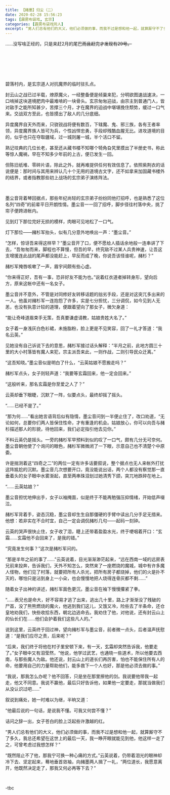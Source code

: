 ```yaml
---
title: 【赭墨】归尘（二）
date: 2020-02-28 15:56:23
tags: [霹雳布袋戏, 玄宗]
categories: [霹雳布袋戏同人]
excerpt: “男人们总有他们的大义，他们必须做的事，而我不过是想和他一起，就算厮守不了多久，我总还希望在这世上的最后一天，我一睁开眼就能见到他，他这样一走了之，可曾考虑过我想怎样？”
---
```


<p>……没写啥正经的，只是来赶2月的尾巴<span style="text-decoration:line-through;"  >而且赶完才发现有29号。</span></p> 
<p><br /></p> 
<p><br /></p> 
<p><br /></p> 
<p>碧落村内，是玄宗道人对抗魔界的临时驻扎点。<br /></p> 
<p>封云山之战已过半载，燎原魔火，一经整备便是倾巢来犯，分明欲图速战速决，一口啃掉这块道境肥肉中最难啃的一块骨头。玄宗匆匆迎战，由宗主到普通门人，皆对敌手之能所知甚少，苦撑三个月，才在魔界的迫战中堪堪挽住颓势，缓过一口气来。交战双方至此，也皆摸出了敌人的几分底细。</p> 
<p>异度魔界自天外而来，只骁锐战将便有数百，下辖魔、鬼、邪三族，各有王者率领，异度魔界族人皆可为兵，个性凶悍忠勇，手段却残酷血腥无比。进攻道境的目的，似乎也只在夺取疆域，过一城则屠一城，半个活口不留。</p> 
<p>熟记坟典的几位长老，甚至还从藏书楼不知哪个犄角旮旯里摸出了半册史书，称此等惊人魔祸，早在不知多少年前的上古，便已发生一回。</p> 
<p>但陈旧纸堆、零碎片语，除此之外，就再难提供任何有效信息了。依照紫荆衣的话说便是：那时间与其用来辨认几十个无用的道境古文字，还不如拿来加固藏书楼外的结界，或者指教那些初上战场的玄宗弟子演练阵法。</p> 
<p>&nbsp;</p> 
<p>墨尘音背着琴回据点，那些年纪尚轻的玄宗弟子纷纷同他打招呼，也是熟悉了这位名列“四奇”的前辈平日开朗性情。墨尘音一一回了招呼，脚步径往村落中央，挑了帘子便跨进帐内。</p> 
<p>见到灯下那位完好无损的模样，肉眼可见地松了一口气。</p> 
<p>灯下那位——赭杉军抬头，似有几分意外地唤出一声：“墨尘音。”</p> 
<p>“怎样，惊讶吾来得这样早？”墨尘音开了口，便不愿给人插话余地般一连串讲了下去，“吾匆匆而来，脚程也不算慢，但吾的早，终究敌不过某人兵贵神速，让吾这支增援连此战的尾声都没能赶上，早反而成了晚，你说吾该怪谁呢，赭杉？”</p> 
<p>赭杉军掩唇咳嗽了一声，眉宇间颇有些心虚。</p> 
<p>“你来得正好，吾有一事，恐非好友不能为也。”说着红衣道者掉转身形，望向后方，原来这帐中还有一名女子。</p> 
<p>墨尘音并不意外，不管是对同修好友转移话题的拙劣手段，还是对这突兀多出来的一人。他虽对赭杉军一连抱怨了许多，实是七分担忧，三分调侃，如今见到人无恙，也没有执意计较的道理，便跟着望向了那女子，微欠身道：</p> 
<p>“能让奇峰道眉束手无策，吾真要谦虚请教，姑娘贵姓大名了。”</p> 
<p>女子着一身浅灰白色衫裙，未施脂粉，脸上更是不见笑容，回了一礼才答道：“我名云英。”</p> 
<p>见她没有自己诉说下去的意思，赭杉军接过话头解释：“半月之前，此地方圆三十里的大小村落皆有魔人来犯，宗主派吾来此，一则作战，二则引导民众迁离。”</p> 
<p>“这吾知晓。”墨尘音似是明白了什么，“云英姑娘不愿搬走吗？”</p> 
<p>赭杉军点头，女子则轻声道：“我要等玄霜回来，他一定会回来。”</p> 
<p>“这般听来，那名玄霜是你至爱之人了？”</p> 
<p>云英却垂下眼睫，沉默了一阵，似要点头，最终却摇了摇头。</p> 
<p>“……已经不是了。”</p> 
<p>“那为何……”看出她言语背后似有隐情，墨尘音问到一半便止住了，改口劝道，“无论如何，总要你们两人皆保住性命，才有重逢的机会。姑娘放心，你可以向吾与赭杉描述那人的形貌，待他回来，我们必定指引他去见你。”</p> 
<p>不料云英仍是摇头。一旁的赭杉军早预料到似的叹了一口气，颇有几分无可奈何。墨尘音朝他使了个询问的眼色，赭杉军微微闭了一下眼，示意自己也不清楚个中原委。</p> 
<p>许是揣测着这“四奇之二”的两位一定有许多话要叙说，整个据点也无人来帐外打扰这阵尴尬的沉默。墨尘音几次想要开口，竟没能说出话，两个人都没有察觉那一直垂着头的女子眼中水雾渐起，直至两串珠泪划过她清秀下颌，突兀地跌碎在地上。</p> 
<p>“……云英姑娘？”</p> 
<p>墨尘音担忧地伸出手，女子以袖掩面，似是终于不能再勉强压抑情绪，开始低声啜泣。</p> 
<p>赭杉军背着手，姿态沉稳，墨尘音却生生自那僵硬的手臂中读出几分手足无措来。他想：若非实在不合时宜，自己一定会调侃赭杉几句——起码一刻钟。</p> 
<p>云英的哭声很快止住，女子收了泪，睫上还带着盈盈水光，终于哽咽着开口：“玄霜……玄霜他不会回来了，是我的错。”</p> 
<p>“究竟发生何事？”这次是赭杉军问的。</p> 
<p>“那是半年之前的事了……”云英说着，目光渐渐渺茫起来，“远在西南一域的远房表兄前来投奔，告诉我们，天外不知怎么，突然来了一座燃烧的魔城，城中有许多魔人怪物，他们见了村落，就要把所有人杀光，把所有房子都烧掉，他们的火是扑不灭的，哪怕只是沾到身上一小朵，也会慢慢地把人烧得连骨灰都不剩……”</p> 
<p>随着女子出神的讲述，赭杉军面色更沉，墨尘音在袖下慢慢攥紧了拳。</p> 
<p>“……表兄也是命大，好不容易才逃了出来，逃出几十里，路上才渐渐没了残破的尸首，没了熊熊燃烧的魔火，他逃到我们这儿，又饿又冷，险些去了半条命，还仓皇地劝我们，快些收拾东西，朝北边逃命去。我劝住了他，对他说，还有封云山上的仙长们在……他们会护着我们这些凡人的。”</p> 
<p>说到这里，云英终于回过神，望向赭杉军与墨尘音，前者微一点头，后者温声抚慰道：“是我们应尽之责，后来呢？”</p> 
<p>“后来，我们终于将他在村子里安顿下来，有一天，玄霜却突然告诉我，他要走了。”女子眼中又有泪莹然，“他说，他学过武艺，也通晓一些道术，所以他要去西南，与那些魔人为敌。他还说，封云山上的道长们再厉害，怕也不能保住所有人的命，他要用自己的力量帮助他们，能多救下一个人也好，那是他必须去做的事。”</p> 
<p>“我说，那我怎么办呢？他不回答，只是坐在那里擦他的剑。我说要他带我一起走，他又不同意。我说不赢他，最后只好告诉他，如果他一定要走，那就当做我们从没认识过吧……”</p> 
<p>叙说到痛处，她一时难以为继，半晌又道：</p> 
<p>“他最后说的一句话，是说我不懂。可我又何尝不懂？”</p> 
<p>诘问之辞一出，女子苍白的脸上泛起些许激越的红。</p> 
<p>“男人们总有他们的大义，他们必须做的事，而我不过是想和他一起，就算厮守不了多久，我总还希望在这世上的最后一天，我一睁开眼就能见到他，他这样一走了之，可曾考虑过我想怎样？”</p> 
<p>“既然阻止不了他，那我宁可换一种心痛的方式。”云英说着，仍带着泪光的眼神却冷下去、坚定起来，蓦地垂首敛袖，向赭墨两人揖了一礼，“两位道长，我愿意离开，他既然决定走了，那我又何必再等下去？”</p> 
<p><br /></p> 
<p>-tbc</p> 
<p><br /></p>